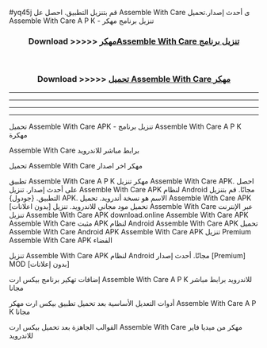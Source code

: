 #yq45j قم بتنزيل التطبيق. احصل عل Assemble With Care  ى أحدث إصدار.تحميل Assemble With Care  A P K - تنزيل برنامج مهكر



<div align="center">
<h3>Download >>>>> <a href="https://ar-sites.web.app/?ar= Assemble With Care ">مهكرAssemble With Care  تنزيل برنامج</a></h3><br>

<h3>Download >>>>> <a href="https://ar-sites.web.app/?ar= Assemble With Care ">تحميل Assemble With Care  مهكر</a></h3>
</div>


----------------------------------------------------------

----------------------------------------------------------

----------------------------------------------------------

----------------------------------------------------------


تحميل Assemble With Care  APK - تنزيل برنامج Assemble With Care  A P K مهكرة

Assemble With Care  برابط مباشر للاندرويد

تحميل Assemble With Care  مهكر اخر اصدار

تطبيق Assemble With Care  A P K مهكر
تنزيل Assemble With Care  APK. احصل على أحدث إصدار.
تنزيل Assemble With Care  APK لنظام Android مجانًا.
قم بتنزيل التطبيق. {جودول} APK. الاسم هو نسخة أندرويد.
تحميل Assemble With Care  APK [بدون اعلانات]
تحميل مود مجاني للاندرويد.
تنزيل Assemble With Care  عبر الإنترنت
تنزيل Assemble With Care  APK
download.online Assemble With Care  APK
Assemble With Care  مثبت APK لنظام Android
Assemble With Care  APK
تحميل Assemble With Care  Android APK
Assemble With Care  APK تنزيل Premium
Assemble With Care  APK الفضاء

تنزيل Assemble With Care  APK لنظام Android مجانًا. أحدث إصدار [Premium] MOD [بدون إعلانات]

إضافات تهكير برنامج بيكس ارت Assemble With Care  A P K للاندرويد برابط مباشر مجانا

أدوات التعديل الأساسية بعد تحميل تطبيق بيكس ارت مهكر Assemble With Care  A P K مجانا

القوالب الجاهزة بعد تحميل بيكس ارت Assemble With Care  مهكر من ميديا فاير للاندرويد



